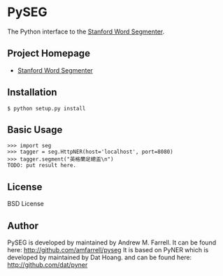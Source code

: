# PySEG

The Python interface to the [Stanford Word Segmenter](https://github.com/afarrell/stanford-).

## Project Homepage

* [Stanford Word Segmenter](http://nlp.stanford.edu/software/segmenter.shtml)


## Installation

    $ python setup.py install

## Basic Usage

    >>> import seg
    >>> tagger = seg.HttpNER(host='localhost', port=8080)
    >>> tagger.segment("英格蘭足總盃\n")
    TODO: put result here.

## License

BSD License

## Author

PySEG is developed by maintained by Andrew M. Farrell.
It can be found here: http://github.com/amfarrell/pyseg
It is based on PyNER which is developed by maintained by Dat Hoang.
and can be found here: http://github.com/dat/pyner
